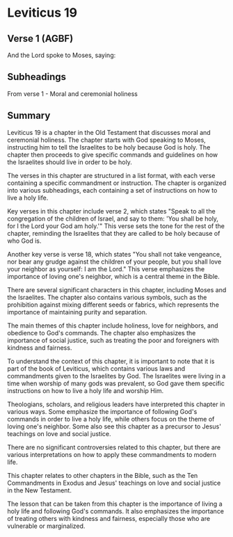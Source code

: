 # Leviticus 19

## Verse 1 (AGBF)

And the Lord spoke to Moses, saying:

## Subheadings

From verse 1 - Moral and ceremonial holiness

## Summary

Leviticus 19 is a chapter in the Old Testament that discusses moral and ceremonial holiness. The chapter starts with God speaking to Moses, instructing him to tell the Israelites to be holy because God is holy. The chapter then proceeds to give specific commands and guidelines on how the Israelites should live in order to be holy.

The verses in this chapter are structured in a list format, with each verse containing a specific commandment or instruction. The chapter is organized into various subheadings, each containing a set of instructions on how to live a holy life. 

Key verses in this chapter include verse 2, which states "Speak to all the congregation of the children of Israel, and say to them: 'You shall be holy, for I the Lord your God am holy.'" This verse sets the tone for the rest of the chapter, reminding the Israelites that they are called to be holy because of who God is.

Another key verse is verse 18, which states "You shall not take vengeance, nor bear any grudge against the children of your people, but you shall love your neighbor as yourself: I am the Lord." This verse emphasizes the importance of loving one's neighbor, which is a central theme in the Bible.

There are several significant characters in this chapter, including Moses and the Israelites. The chapter also contains various symbols, such as the prohibition against mixing different seeds or fabrics, which represents the importance of maintaining purity and separation.

The main themes of this chapter include holiness, love for neighbors, and obedience to God's commands. The chapter also emphasizes the importance of social justice, such as treating the poor and foreigners with kindness and fairness.

To understand the context of this chapter, it is important to note that it is part of the book of Leviticus, which contains various laws and commandments given to the Israelites by God. The Israelites were living in a time when worship of many gods was prevalent, so God gave them specific instructions on how to live a holy life and worship Him.

Theologians, scholars, and religious leaders have interpreted this chapter in various ways. Some emphasize the importance of following God's commands in order to live a holy life, while others focus on the theme of loving one's neighbor. Some also see this chapter as a precursor to Jesus' teachings on love and social justice.

There are no significant controversies related to this chapter, but there are various interpretations on how to apply these commandments to modern life.

This chapter relates to other chapters in the Bible, such as the Ten Commandments in Exodus and Jesus' teachings on love and social justice in the New Testament.

The lesson that can be taken from this chapter is the importance of living a holy life and following God's commands. It also emphasizes the importance of treating others with kindness and fairness, especially those who are vulnerable or marginalized.